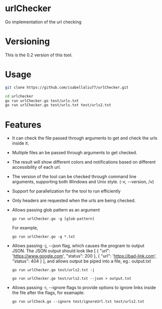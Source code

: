 # urlChecker

Go implementation of the url checking

# Versioning
This is the 0.2 version of this tool. 

# Usage

```bash
git clone https://github.com/isabellaliu77/urlChecker.git

cd urlchecker
go run urlChecker.go test/urls.txt
go run urlChecker.go test/urls.txt test/urls2.txt
```

# Features
- It can check the file passed through arguments to get and check the urls inside it. 

- Multiple files an be passed through arguments to get checked. 

- The result will show different colors and notifications based on different 
accessibility of each url. 

- The version of the tool can be checked through command line arguments, supporting both Windows and Unix style. (-v, --version, /v)

- Support for parallelization for the tool to run efficiently

- Only headers are requested when the urls are being checked. 

- Allows passing glob pattern as an argument
  ```
  go run urlChecker.go -g [glob-pattern]
  ```
  For example,
  ```
  go run urlChecker.go -g *.txt
  ```

- Allows passing -j, --json flag, which causes the program to output JSON. The JSON output should look like [ { "url": 'https://www.google.com', "status": 200 }, { "url": 'https://bad-link.com', "status": 404 } ], and allows output be piped into a file, eg.: output.txt

  ```
  go run urlChecker.go test/urls2.txt -j
  ```
  ```
  go run urlChecker.go test/urls2.txt --json > output.txt
  ```

- Allows passing -i, --ignore flags to provide options to ignore links inside the file after the flags, for examaple: 

  ```
  go run urlCheck.go --ignore test/ignoreUrl.txt test/urls2.txt
  ```
